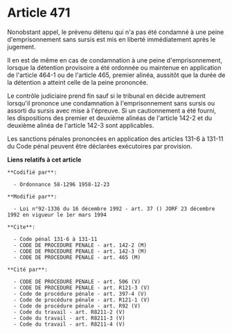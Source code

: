 # Article 471

Nonobstant appel, le prévenu détenu qui n'a pas été condamné à une peine d'emprisonnement sans sursis est mis en liberté
immédiatement après le jugement.

Il en est de même en cas de condamnation à une peine d'emprisonnement, lorsque la détention provisoire a été ordonnée ou
maintenue en application de l'article 464-1 ou de l'article 465, premier alinéa, aussitôt que la durée de la détention a
atteint celle de la peine prononcée.

Le contrôle judiciaire prend fin sauf si le tribunal en décide autrement lorsqu'il prononce une condamnation à
l'emprisonnement sans sursis ou assorti du sursis avec mise à l'épreuve. Si un cautionnement a été fourni, les dispositions
des premier et deuxième alinéas de l'article 142-2 et du deuxième alinéa de l'article 142-3 sont applicables.

Les sanctions pénales prononcées en application des articles 131-6 à 131-11 du Code pénal peuvent être déclarées exécutoires
par provision.

**Liens relatifs à cet article**

	**Codifié par**:

	  - Ordonnance 58-1296 1958-12-23

	**Modifié par**:

	  - Loi n°92-1336 du 16 décembre 1992 - art. 37 () JORF 23 décembre 1992 en vigueur le 1er mars 1994

	**Cite**:

	  - Code pénal 131-6 à 131-11
	  - CODE DE PROCEDURE PENALE - art. 142-2 (M)
	  - CODE DE PROCEDURE PENALE - art. 142-3 (M)
	  - CODE DE PROCEDURE PENALE - art. 465 (M)

	**Cité par**:

	  - CODE DE PROCEDURE PENALE - art. 506 (V)
	  - CODE DE PROCEDURE PENALE - art. R121-3 (V)
	  - Code de procédure pénale - art. 397-4 (V)
	  - Code de procédure pénale - art. R121-1 (V)
	  - Code de procédure pénale - art. R92 (V)
	  - Code du travail - art. R8211-2 (V)
	  - Code du travail - art. R8211-3 (V)
	  - Code du travail - art. R8211-4 (V)
